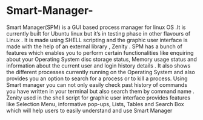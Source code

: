 # Smart-Manager-
Smart Manager(SPM) is a GUI based process manager for linux OS .It is  currently built for Ubuntu linux but it’s in testing phase in other flavours of  Linux . It is made using SHELL scripting and the graphic user interface is made  with the help of an external library , Zenity . SPM has a bunch of features which  enables you to perform certain functionalities like enquiring about your  Operating System disc storage status, Memory usage status and information  about the current user and login history details . It also shows the different  processes currently running on the Operating System and also provides you an  option to search for a process or to kill a process. Using Smart manager you  can not only easily check past history of commands you have written in your  terminal but also search them by command name .  Zenity used in the shell script for graphic user interface provides features like  Selection Menu, informative pop-ups, Lists, Tables and Search Box which will  help users to easily understand and use Smart Manager
